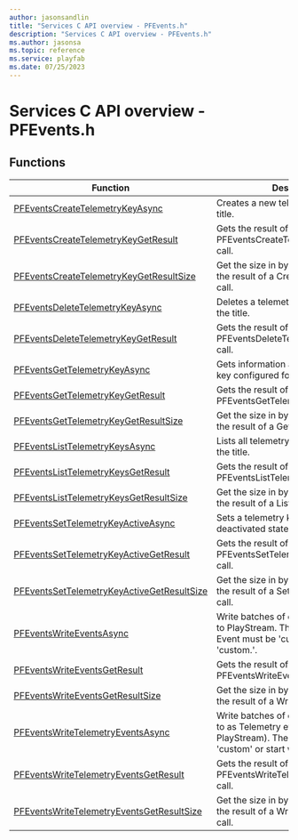```yaml
---
author: jasonsandlin
title: "Services C API overview - PFEvents.h"
description: "Services C API overview - PFEvents.h"
ms.author: jasonsa
ms.topic: reference
ms.service: playfab
ms.date: 07/25/2023
---
```


# Services C API overview - PFEvents.h

  
## Functions  

| Function | Description |  
| --- | --- |  
| [PFEventsCreateTelemetryKeyAsync](functions/pfeventscreatetelemetrykeyasync.md) | Creates a new telemetry key for the title. |  
| [PFEventsCreateTelemetryKeyGetResult](functions/pfeventscreatetelemetrykeygetresult.md) | Gets the result of a successful PFEventsCreateTelemetryKeyAsync call. |  
| [PFEventsCreateTelemetryKeyGetResultSize](functions/pfeventscreatetelemetrykeygetresultsize.md) | Get the size in bytes needed to store the result of a CreateTelemetryKey call. |  
| [PFEventsDeleteTelemetryKeyAsync](functions/pfeventsdeletetelemetrykeyasync.md) | Deletes a telemetry key configured for the title. |  
| [PFEventsDeleteTelemetryKeyGetResult](functions/pfeventsdeletetelemetrykeygetresult.md) | Gets the result of a successful PFEventsDeleteTelemetryKeyAsync call. |  
| [PFEventsGetTelemetryKeyAsync](functions/pfeventsgettelemetrykeyasync.md) | Gets information about a telemetry key configured for the title. |  
| [PFEventsGetTelemetryKeyGetResult](functions/pfeventsgettelemetrykeygetresult.md) | Gets the result of a successful PFEventsGetTelemetryKeyAsync call. |  
| [PFEventsGetTelemetryKeyGetResultSize](functions/pfeventsgettelemetrykeygetresultsize.md) | Get the size in bytes needed to store the result of a GetTelemetryKey call. |  
| [PFEventsListTelemetryKeysAsync](functions/pfeventslisttelemetrykeysasync.md) | Lists all telemetry keys configured for the title. |  
| [PFEventsListTelemetryKeysGetResult](functions/pfeventslisttelemetrykeysgetresult.md) | Gets the result of a successful PFEventsListTelemetryKeysAsync call. |  
| [PFEventsListTelemetryKeysGetResultSize](functions/pfeventslisttelemetrykeysgetresultsize.md) | Get the size in bytes needed to store the result of a ListTelemetryKeys call. |  
| [PFEventsSetTelemetryKeyActiveAsync](functions/pfeventssettelemetrykeyactiveasync.md) | Sets a telemetry key to the active or deactivated state. |  
| [PFEventsSetTelemetryKeyActiveGetResult](functions/pfeventssettelemetrykeyactivegetresult.md) | Gets the result of a successful PFEventsSetTelemetryKeyActiveAsync call. |  
| [PFEventsSetTelemetryKeyActiveGetResultSize](functions/pfeventssettelemetrykeyactivegetresultsize.md) | Get the size in bytes needed to store the result of a SetTelemetryKeyActive call. |  
| [PFEventsWriteEventsAsync](functions/pfeventswriteeventsasync.md) | Write batches of entity based events to PlayStream. The namespace of the Event must be 'custom' or start with 'custom.'. |  
| [PFEventsWriteEventsGetResult](functions/pfeventswriteeventsgetresult.md) | Gets the result of a successful PFEventsWriteEventsAsync call. |  
| [PFEventsWriteEventsGetResultSize](functions/pfeventswriteeventsgetresultsize.md) | Get the size in bytes needed to store the result of a WriteEvents call. |  
| [PFEventsWriteTelemetryEventsAsync](functions/pfeventswritetelemetryeventsasync.md) | Write batches of entity based events to as Telemetry events (bypass PlayStream). The namespace must be 'custom' or start with 'custom.' |  
| [PFEventsWriteTelemetryEventsGetResult](functions/pfeventswritetelemetryeventsgetresult.md) | Gets the result of a successful PFEventsWriteTelemetryEventsAsync call. |  
| [PFEventsWriteTelemetryEventsGetResultSize](functions/pfeventswritetelemetryeventsgetresultsize.md) | Get the size in bytes needed to store the result of a WriteTelemetryEvents call. |  
